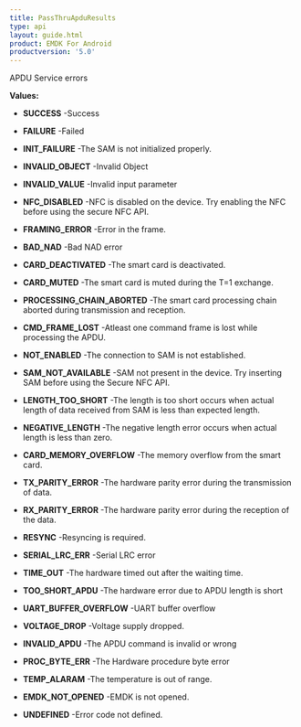 ```yaml
---
title: PassThruApduResults
type: api
layout: guide.html
product: EMDK For Android
productversion: '5.0'
---
```



APDU Service errors

**Values:**

* **SUCCESS** -Success

* **FAILURE** -Failed

* **INIT_FAILURE** -The SAM is not initialized properly.

* **INVALID_OBJECT** -Invalid Object

* **INVALID_VALUE** -Invalid input parameter

* **NFC_DISABLED** -NFC is disabled on the device. Try enabling the NFC before using the
 secure NFC API.

* **FRAMING_ERROR** -Error in the frame.

* **BAD_NAD** -Bad NAD error

* **CARD_DEACTIVATED** -The smart card is deactivated.

* **CARD_MUTED** -The smart card is muted during the T=1 exchange.

* **PROCESSING_CHAIN_ABORTED** -The smart card processing chain aborted during transmission and
 reception.

* **CMD_FRAME_LOST** -Atleast one command frame is lost while processing the APDU.

* **NOT_ENABLED** -The connection to SAM is not established.

* **SAM_NOT_AVAILABLE** -SAM not present in the device. Try inserting SAM before using the Secure
 NFC API.

* **LENGTH_TOO_SHORT** -The length is too short occurs when actual length of data received from
 SAM is less than expected length.

* **NEGATIVE_LENGTH** -The negative length error occurs when actual length is less than zero.

* **CARD_MEMORY_OVERFLOW** -The memory overflow from the smart card.

* **TX_PARITY_ERROR** -The hardware parity error during the transmission of data.

* **RX_PARITY_ERROR** -The hardware parity error during the reception of the data.

* **RESYNC** -Resyncing is required.

* **SERIAL_LRC_ERR** -Serial LRC error

* **TIME_OUT** -The hardware timed out after the waiting time.

* **TOO_SHORT_APDU** -The hardware error due to APDU length is short

* **UART_BUFFER_OVERFLOW** -UART buffer overflow

* **VOLTAGE_DROP** -Voltage supply dropped.

* **INVALID_APDU** -The APDU command is invalid or wrong

* **PROC_BYTE_ERR** -The Hardware procedure byte error

* **TEMP_ALARAM** -The temperature is out of range.

* **EMDK_NOT_OPENED** -EMDK is not opened.

* **UNDEFINED** -Error code not defined.





